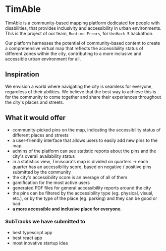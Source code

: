# TimAble

TimAble is a community-based mapping platform dedicated for people with disabilities, 
that provides inclusivity and accessibility in urban environments. This is the project of our team, `Runtime Errors`, for `UniHack 5` hackathon.

Our platform harnesses the potential of community-based content to create a comprehensive virtual map that reflects the accessibility status of different zones within the city,
contributing to a more inclusive and accessible urban environment for all.


## Inspiration

We envision a world where navigating the city is seamless for everyone, regardless of their abilities. 
We believe that the best way to achieve this is for the community to come together and share their experiences throughout the city's places and streets.


## What it would offer

- community-picked pins on the map, indicating the accessibility status of different places and streets
- a user-friendly interface that allows users to easily add new pins to the map
- admins of the platform can see statistic reports about the pins and the city's overall availability status
- in a statistics view, Timisoara's map is divided on quarters -> each quarter has an accessibility score, based on negative / positive pins submitted by the community
- the city's accessibility score is an average of all of them
- gamification for the most active users
- generated PDF files for general accessibility reports around the city
- the pins can be filtered by the accessibility type (eg. physical, visual, etc.), or by the type of the place (eg. parking) and they can be good or bad.
- **a more accessible and inclusive place for everyone**.

### SubTracks we have submitted to
- best typescript app
- best react app
- most inovative startup idea
